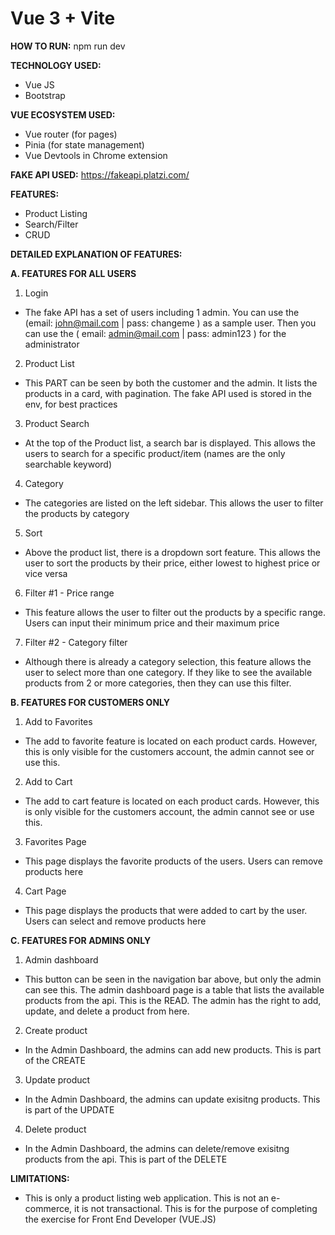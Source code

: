 # Vue 3 + Vite

**HOW TO RUN:**
npm run dev

**TECHNOLOGY USED:**
- Vue JS
- Bootstrap


**VUE ECOSYSTEM USED:**
- Vue router (for pages)
- Pinia (for state management)
- Vue Devtools in Chrome extension


**FAKE API USED:**
https://fakeapi.platzi.com/


**FEATURES:**
- Product Listing
- Search/Filter
- CRUD


**DETAILED EXPLANATION OF FEATURES:**

**A. FEATURES FOR ALL USERS**

1. Login

- The fake API has a set of users including 1 admin. You can use the (email: john@mail.com | pass: changeme ) as a sample user. Then you can use the ( email: admin@mail.com | pass: admin123 ) for the administrator

2. Product List

- This PART can be seen by both the customer and the admin. It lists the products in a card, with pagination. The fake API used is stored in the env, for best practices

3. Product Search

- At the top of the Product list, a search bar is displayed. This allows the users to search for a specific product/item (names are the only searchable keyword)

4. Category

- The categories are listed on the left sidebar. This allows the user to filter the products by category

5. Sort

- Above the product list, there is a dropdown sort feature. This allows the user to sort the products by their price, either lowest to highest price or vice versa

6. Filter #1 - Price range

- This feature allows the user to filter out the products by a specific range. Users can input their minimum price and their maximum price

7. Filter #2 - Category filter

- Although there is already a category selection, this feature allows the user to select more than one category. If they like to see the available products from 2 or more categories, then they can use this filter.

  

**B. FEATURES FOR CUSTOMERS ONLY**

1. Add to Favorites

- The add to favorite feature is located on each product cards. However, this is only visible for the customers account, the admin cannot see or use this.

2. Add to Cart

- The add to cart feature is located on each product cards. However, this is only visible for the customers account, the admin cannot see or use this.

3. Favorites Page

- This page displays the favorite products of the users. Users can remove products here

4. Cart Page

- This page displays the products that were added to cart by the user. Users can select and remove products here

  

**C. FEATURES FOR ADMINS ONLY**

1. Admin dashboard

- This button can be seen in the navigation bar above, but only the admin can see this. The admin dashboard page is a table that lists the available products from the api. This is the READ. The admin has the right to add, update, and delete a product from here.

2. Create product

- In the Admin Dashboard, the admins can add new products. This is part of the CREATE

3. Update product

- In the Admin Dashboard, the admins can update exisitng products. This is part of the UPDATE

4. Delete product

- In the Admin Dashboard, the admins can delete/remove exisitng products from the api. This is part of the DELETE



**LIMITATIONS:**

- This is only a product listing web application. This is not an e-commerce, it is not transactional. This is for the purpose of completing the exercise for Front End Developer (VUE.JS)
